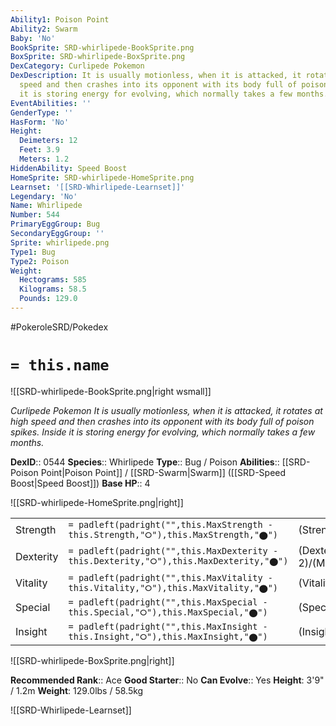 ```yaml
---
Ability1: Poison Point
Ability2: Swarm
Baby: 'No'
BookSprite: SRD-whirlipede-BookSprite.png
BoxSprite: SRD-whirlipede-BoxSprite.png
DexCategory: Curlipede Pokemon
DexDescription: It is usually motionless, when it is attacked, it rotates at high
  speed and then crashes into its opponent with its body full of poison spikes. Inside
  it is storing energy for evolving, which normally takes a few months.
EventAbilities: ''
GenderType: ''
HasForm: 'No'
Height:
  Deimeters: 12
  Feet: 3.9
  Meters: 1.2
HiddenAbility: Speed Boost
HomeSprite: SRD-whirlipede-HomeSprite.png
Learnset: '[[SRD-Whirlipede-Learnset]]'
Legendary: 'No'
Name: Whirlipede
Number: 544
PrimaryEggGroup: Bug
SecondaryEggGroup: ''
Sprite: whirlipede.png
Type1: Bug
Type2: Poison
Weight:
  Hectograms: 585
  Kilograms: 58.5
  Pounds: 129.0
---
```


#PokeroleSRD/Pokedex

# `= this.name`

![[SRD-whirlipede-BookSprite.png|right wsmall]]

*Curlipede Pokemon*
*It is usually motionless, when it is attacked, it rotates at high speed and then crashes into its opponent with its body full of poison spikes. Inside it is storing energy for evolving, which normally takes a few months.*

**DexID**:: 0544
**Species**:: Whirlipede
**Type**:: Bug / Poison
**Abilities**:: [[SRD-Poison Point|Poison Point]] / [[SRD-Swarm|Swarm]] ([[SRD-Speed Boost|Speed Boost]])
**Base HP**:: 4

![[SRD-whirlipede-HomeSprite.png|right]]

|           |                                                                                        |                                          |
| --------- | -------------------------------------------------------------------------------------- | ---------------------------------------- |
| Strength  | `= padleft(padright("",this.MaxStrength - this.Strength,"⭘"),this.MaxStrength,"⬤")`    | (Strength::2)/(MaxStrength::4)   |
| Dexterity | `= padleft(padright("",this.MaxDexterity - this.Dexterity,"⭘"),this.MaxDexterity,"⬤")` | (Dexterity:: 2)/(MaxDexterity::4) |
| Vitality  | `= padleft(padright("",this.MaxVitality - this.Vitality,"⭘"),this.MaxVitality,"⬤")`    | (Vitality::3)/(MaxVitality::6)   |
| Special   | `= padleft(padright("",this.MaxSpecial - this.Special,"⭘"),this.MaxSpecial,"⬤")`       | (Special::1)/(MaxSpecial::3)     |
| Insight   | `= padleft(padright("",this.MaxInsight - this.Insight,"⭘"),this.MaxInsight,"⬤")`       | (Insight::2)/(MaxInsight::5)     |

![[SRD-whirlipede-BoxSprite.png|right]]

**Recommended Rank**:: Ace
**Good Starter**:: No
**Can Evolve**:: Yes
**Height**: 3'9" / 1.2m
**Weight**: 129.0lbs / 58.5kg

![[SRD-Whirlipede-Learnset]]